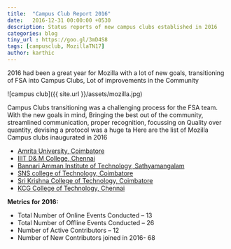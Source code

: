 ```yaml
---
title:  "Campus Club Report 2016"
date:   2016-12-31 00:00:00 +0530
description: Status reports of new campus clubs established in 2016
categories: blog
tiny_url : https://goo.gl/3mD4S8
tags: [campusclub, MozillaTN17]
author: karthic
---
```


2016 had been a great year for Mozilla with a lot of new goals, transitioning of FSA into Campus Clubs, Lot of improvements in the Community

![campus club]({{ site.url }}/assets/mozilla.jpg)

Campus Clubs transitioning was a challenging process for the FSA team. With the new goals in mind, Bringing the best out of the community, streamlined communication, proper recognition, focussing on Quality over quantity, devising a  protocol was a huge ta
Here are the list of Mozilla Campus clubs inaugurated in 2016



 - [Amrita University, Coimbatore](https://mozkarthic.wordpress.com/2016/04/16/mozilla-qa-at-anokha-2016/)
 - [IIIT D& M College, Chennai](https://mozkarthic.wordpress.com/2016/04/16/seminar-on-mln-at-iiitdm-techfest-samgatha-16/)
 - [Bannari Amman Institute of Technology, Sathyamangalam](https://mozkarthic.wordpress.com/2016/10/25/campus-club-inauguration-at-bannari-amman-institute-of-technology/)
 - [SNS college of Technology, Coimbatore](https://www.facebook.com/hellokarthic/media_set?set=a.1198098773544530.1073741833.100000332562614&type=3)
 - [Sri Krishna College of Technology, Coimbatore](https://www.facebook.com/hellokarthic/media_set?set=a.1198098773544530.1073741833.100000332562614&type=3)
 - [KCG College of Technology, Chennai](https://www.facebook.com/hellokarthic/media_set?set=a.1175417699145971.1073741832.100000332562614&type=3)


**Metrics for 2016:**

- Total Number of Online Events Conducted – 13
- Total Number of Offline Events Conducted – 26
- Number of Active Contributors – 12
- Number of New Contributors joined in 2016- 68
